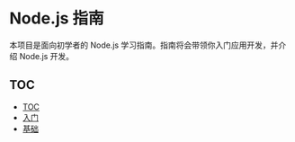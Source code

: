 # Node.js 指南

本项目是面向初学者的 Node.js 学习指南。指南将会带领你入门应用开发，并介绍 Node.js 开发。

## TOC

- [TOC](./toc.md)
- [入门](./getting-started/)
- [基础](./basics/)
